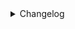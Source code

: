 <details>
<summary>Changelog</summary>

### 3.3.6

- Any object entities added on MQTT and file system, will be triggered for any object detection (animal, vehicle, person)

### 3.3.1

- Occupancy data persisting improved. Current status and detected objects added to settings. 
Should fix false resetting on startup

### 3.2.0

- Update images for rule in the same asynqueue to make sure an image is always available

### 3.1.23

- Link plugin rule entities on devices and vice-versa, plugin triggers will activate the plugin entity as well

### 3.1.17

- Fix retained button messages not cleaned up

### 3.1.15

- Only update motion in case of non-NVR detections when NVR detections is enabled

### 3.1.10

- Move MQTT enabled setting on camera level, enabled by default
- Move Notifier enabled setting on notifier level, enabled by default

### 3.1.9

- Added option to fetch frames from prebuffer. Unsuggested for use, use it only if snapshot crashes continuously

### 3.0.31

- Automatic cleanup of HA entities when not available anymore

### 3.0.30

- `Minimum MQTT publish delay` setting adding on the camera, allowing to defer detection updates

### 3.0.28

- NVR images will be stored on system as well, with a -NVR suffix, along with the non-cropped ones

### 3.0.27

- Add camera level configuration to enable regular occupancy check

### 3.0.23

- Add rule configuration to delay MQTT image update

### 3.0.21

- Cleanup detection rules discovery not supported per camera

### 3.0.20

- Fix NVR detections parsing

### 3.0.19

- Performance noticeably improved splitting images update on MQTT in batches

### 3.0.17

- MQTT client split per device to reduce overhead for weak brokers
- Utilize images from object detectors when available
- Optimize image usage 

### 3.0.8

Added support to Groq

### 3.0.7

Added support to Anthropic AI

### 3.0.6

Added support to Google AI, thanks @sfn!

### 3.0.0

MQTT rework. Most of the IDs have changed. Remove all the homeassistant devices and let the plugin to recreate them.
This was required to allow me to extend the plugin in an easier and scalable way. Some improvements happened along the way

### 2.2.30

Add MQTT flag for each rule currently running

### 2.2.28

Enable reporting of occupancy data for every camera enabled to MQTT

### 2.2.27

Audio deteciton rules implemented

### 2.2.26

Add PTZ controls to MQTT/HA

### 2.2.25

Add Reboot button to MQTT/HA

</details>